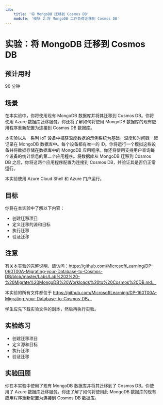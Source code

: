 ```yaml
---
lab:
    title: '将 MongoDB 迁移到 Cosmos DB'
    module: '模块 2:将 MongoDB 工作负荷迁移到 Cosmos DB'
---
```


# 实验：将 MongoDB 迁移到 Cosmos DB

## 预计用时

90 分钟

## 场景

在本实验中，你将使用现有 MongoDB 数据库并将其迁移到 Cosmos DB。你将使用 Azure 数据库迁移服务。你还将了解如何将使用 MongoDB 数据库的现有应用程序重新配置为连接到 Cosmos DB 数据库。

本实验以从一系列 IoT 设备中捕获温度数据的示例系统为基础。温度和时间戳一起记录在 MongoDB 数据库中。每个设备都有唯一的 ID。你将运行一个模拟这些设备并将数据存储在数据库中的 MongoDB 应用程序。你还将使用支持用户查询每个设备的统计信息的第二个应用程序。将数据库从 MongoDB 迁移到 Cosmos DB 之后，你将这两个应用程序配置为连接到 Cosmos DB，并验证其是否仍正常运行。

本实验使用 Azure Cloud Shell 和 Azure 门户运行。

## 目标

你将在本实验中了解以下内容：

* 创建迁移项目
* 定义迁移的源和目标
* 执行迁移
* 验证迁移

## 注意

有关本实验的完整说明，请访问：https://github.com/MicrosoftLearning/DP-060T00A-Migrating-your-Database-to-Cosmos-DB/blob/master/Labs/Lab%202%20-%20Migrate%20MongoDB%20Workloads%20to%20Cosmos%20DB.md。

本实验的所有文件都位于 https://github.com/MicrosoftLearning/DP-160T00A-Migrating-your-Database-to-Cosmos-DB。

学生应先下载实验文件的副本，然后再执行实验。

## 实验练习

* 创建迁移项目
* 定义源和目标
* 执行迁移
* 验证迁移

## 实验回顾

你在本实验中使用了现有 MongoDB 数据库并将其迁移到了 Cosmos DB。你使用了 Azure 数据库迁移服务。你还了解了如何将使用此 MongoDB 数据库的现有应用程序重新配置为连接到 Cosmos DB 数据库。
